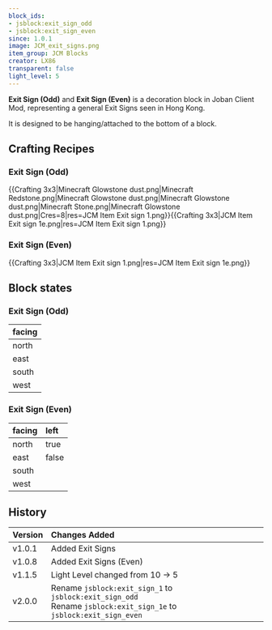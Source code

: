 ```yaml
---
block_ids:
- jsblock:exit_sign_odd
- jsblock:exit_sign_even
since: 1.0.1
image: JCM_exit_signs.png
item_group: JCM Blocks
creator: LX86
transparent: false
light_level: 5
---
```

**Exit Sign (Odd)** and **Exit Sign (Even)**  is a decoration block in Joban Client Mod, representing a general Exit Signs seen in Hong Kong.

It is designed to be hanging/attached to the bottom of a block.

## Crafting Recipes

### Exit Sign (Odd)
{{Crafting 3x3|Minecraft Glowstone dust.png|Minecraft Redstone.png|Minecraft Glowstone dust.png|Minecraft Glowstone dust.png|Minecraft Stone.png|Minecraft Glowstone dust.png|Cres=8|res=JCM Item Exit sign 1.png}}{{Crafting 3x3|JCM Item Exit sign 1e.png|res=JCM Item Exit sign 1.png}}

### Exit Sign (Even)
{{Crafting 3x3|JCM Item Exit sign 1.png|res=JCM Item Exit sign 1e.png}}

## Block states
### Exit Sign (Odd)
| facing |
|:-------|
| north  |
| east   |
| south  |
| west   |

### Exit Sign (Even)
| facing | left  |
|:-------|:------|
| north  | true  |
| east   | false |
| south  |       |
| west   |       |

## History
| Version | Changes Added                                                                                                        |
|:--------|:---------------------------------------------------------------------------------------------------------------------|
| v1.0.1  | Added Exit Signs                                                                                                     |
| v1.0.8  | Added Exit Signs (Even)                                                                                              |
| v1.1.5  | Light Level changed from 10 -> 5                                                                                     |
| v2.0.0  | Rename `jsblock:exit_sign_1` to `jsblock:exit_sign_odd`<br>Rename `jsblock:exit_sign_1e` to `jsblock:exit_sign_even` |